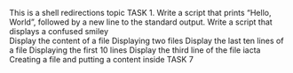 This is a shell redirections topic
 TASK 1. Write a script that prints “Hello, World”, followed by a new line to the standard output.
 Write a script that displays a confused smiley  
 Display the content of a file
 Displaying two files
 Display the last ten lines of a file
 Displaying the first 10 lines
 Display the third line of the file iacta
 Creating a file and putting a content inside
 TASK 7

